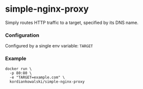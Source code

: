 # simple-nginx-proxy

Simply routes HTTP traffic to a target, specified by its DNS name.

### Configuration

Configured by a single env variable: `TARGET`

### Example

```
docker run \
  -p 80:80 \
  -e "TARGET=example.com" \
  kordiankowalski/simple-nginx-proxy
```
